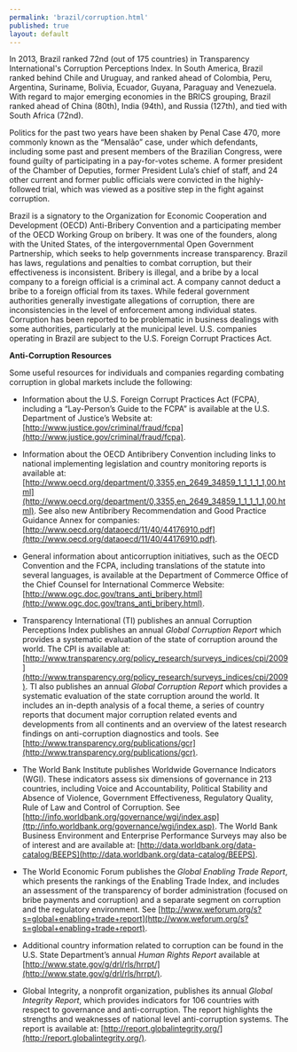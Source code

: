 ```yaml
---
permalink: 'brazil/corruption.html'
published: true
layout: default
---
```

In 2013, Brazil ranked 72nd (out of 175 countries) in Transparency International's Corruption Perceptions Index. In South America, Brazil ranked behind Chile and Uruguay, and ranked ahead of Colombia, Peru, Argentina, Suriname, Bolivia, Ecuador, Guyana, Paraguay and Venezuela. With regard to major emerging economies in the BRICS grouping, Brazil ranked ahead of China (80th), India (94th), and Russia (127th), and tied with South Africa (72nd).

Politics for the past two years have been shaken by Penal Case 470, more commonly known as the “Mensalão” case, under which defendants, including some past and present members of the Brazilian Congress, were found guilty of participating in a pay-for-votes scheme. A former president of the Chamber of Deputies, former President Lula’s chief of staff, and 24 other current and former public officials were convicted in the highly-followed trial, which was viewed as a positive step in the fight against corruption.

Brazil is a signatory to the Organization for Economic Cooperation and Development (OECD) Anti-Bribery Convention and a participating member of the OECD Working Group on bribery. It was one of the founders, along with the United States, of the intergovernmental Open Government Partnership, which seeks to help governments increase transparency. Brazil has laws, regulations and penalties to combat corruption, but their effectiveness is inconsistent. Bribery is illegal, and a bribe by a local company to a foreign official is a criminal act. A company cannot deduct a bribe to a foreign official from its taxes. While federal government authorities generally investigate allegations of corruption, there are inconsistencies in the level of enforcement among individual states. Corruption has been reported to be problematic in business dealings with some authorities, particularly at the municipal level. U.S. companies operating in Brazil are subject to the U.S. Foreign Corrupt Practices Act.

**Anti-Corruption Resources**

Some useful resources for individuals and companies regarding combating corruption in global markets include the following:

* Information about the U.S. Foreign Corrupt Practices Act (FCPA), including a “Lay-Person’s Guide to the FCPA” is available at the U.S. Department of Justice’s Website at: [http://www.justice.gov/criminal/fraud/fcpa](http://www.justice.gov/criminal/fraud/fcpa).

* Information about the OECD Antibribery Convention including links to national implementing legislation and country monitoring reports is available at: [http://www.oecd.org/department/0,3355,en_2649_34859_1_1_1_1_1,00.html](http://www.oecd.org/department/0,3355,en_2649_34859_1_1_1_1_1,00.html). See also new Antibribery Recommendation and Good Practice Guidance Annex for companies: [http://www.oecd.org/dataoecd/11/40/44176910.pdf](http://www.oecd.org/dataoecd/11/40/44176910.pdf).

* General information about anticorruption initiatives, such as the OECD Convention and the FCPA, including translations of the statute into several languages, is available at the Department of Commerce Office of the Chief Counsel for International Commerce Website: [http://www.ogc.doc.gov/trans_anti_bribery.html](http://www.ogc.doc.gov/trans_anti_bribery.html).

* Transparency International (TI) publishes an annual Corruption Perceptions Index publishes an annual _Global Corruption Report_ which provides a systematic evaluation of the state of corruption around the world. The CPI is available at: [http://www.transparency.org/policy_research/surveys_indices/cpi/2009](http://www.transparency.org/policy_research/surveys_indices/cpi/2009). TI also publishes an annual _Global Corruption Report_ which provides a systematic evaluation of the state corruption around the world. It includes an in-depth analysis of a focal theme, a series of country reports that document major corruption related events and developments from all continents and an overview of the latest research findings on anti-corruption diagnostics and tools. See [http://www.transparency.org/publications/gcr](http://www.transparency.org/publications/gcr).

* The World Bank Institute publishes Worldwide Governance Indicators (WGI). These indicators assess six dimensions of governance in 213 countries, including Voice and Accountability, Political Stability and Absence of Violence, Government Effectiveness, Regulatory Quality, Rule of Law and Control of Corruption. See [http://info.worldbank.org/governance/wgi/index.asp](ttp://info.worldbank.org/governance/wgi/index.asp). The World Bank Business Environment and Enterprise Performance Surveys may also be of interest and are available at: [http://data.worldbank.org/data-catalog/BEEPS](http://data.worldbank.org/data-catalog/BEEPS).

* The World Economic Forum publishes the _Global Enabling Trade Report_, which presents the rankings of the Enabling Trade Index, and includes an assessment of the transparency of border administration (focused on bribe payments and corruption) and a separate segment on corruption and the regulatory environment. See [http://www.weforum.org/s?s=global+enabling+trade+report](http://www.weforum.org/s?s=global+enabling+trade+report).

* Additional country information related to corruption can be found in the U.S. State Department’s annual _Human Rights Report_ available at [http://www.state.gov/g/drl/rls/hrrpt/](http://www.state.gov/g/drl/rls/hrrpt/).

* Global Integrity, a nonprofit organization, publishes its annual _Global Integrity Report_, which provides indicators for 106 countries with respect to governance and anti-corruption. The report highlights the strengths and weaknesses of national level anti-corruption systems. The report is available at: [http://report.globalintegrity.org/](http://report.globalintegrity.org/).
